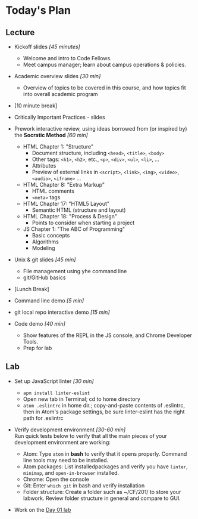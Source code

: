 # Today's Plan

## Lecture
- Kickoff slides *[45 minutes]*
  - Welcome and intro to Code Fellows.
  - Meet campus manager; learn about campus operations &amp; policies.
- Academic overview slides *[30 min]*
  - Overview of topics to be covered in this course, and how topics fit into overall academic program

- [10 minute break]

- Critically Important Practices - slides

- Prework interactive review, using ideas borrowed from (or inspired by) the **Socratic Method** *[60 min]*
  - HTML Chapter 1: "Structure"
    - Document structure, including `<head>`, `<title>`, `<body>`
    - Other tags: `<h1>`, `<h2>`, etc., `<p>`, `<div>`, `<ul>`, `<li>`, ...
    - Attributes
    - Preview of external links in `<script>`, `<link>`, `<img>`, `<video>`, `<audio>`, `<iframe>` ...
  - HTML Chapter 8: "Extra Markup"
    - HTML comments
    - `<meta>` tags
  - HTML Chapter 17: "HTML5 Layout"
    - Semantic HTML (structure and layout)
  - HTML Chapter 18: "Process & Design"
    - Points to consider when starting a project
  - JS Chapter 1: "The ABC of Programming"
    - Basic concepts
    - Algorithms
    - Modeling

- Unix &amp; git slides *[45 min]*
  - File management using yhe command line
  - git/GitHub basics

- [Lunch Break]

- Command line demo *[5 min]*
- git local repo interactive demo *[15 min]*
- Code demo *[40 min]*
  - Show features of the REPL in the JS console, and Chrome Developer Tools.
  - Prep for lab

## Lab
- Set up JavaScript linter *[30 min]*
  - `apm install linter-eslint`
  - Open new tab in Terminal; cd to home directory
  - `atom .eslintrc` in home dir.; copy-and-paste contents of .eslintrc, then in Atom's package settings, be sure linter-eslint has the right path for .eslintrc

- Verify development environment *[30-60 min]*<br>
  Run quick tests below to verify that all the main pieces of your development environment are working:
    - Atom: Type `atom` in **bash** to verify that it opens properly. Command line tools may need to be installed.
    - Atom packages: List installedpackages and verify you have `linter`, `minimap`, and `open-in-browser` installed.
    - Chrome: Open the console
    - Git: Enter `which git` in bash and verify installation
    - Folder structure: Create a folder such as ~/CF/201/ to store your labwork. Review folder structure in general and compare to GUI.

- Work on the [Day 01 lab](https://github.com/codefellows/portland-201d3/tree/master/day01_week1_mon/lab)
